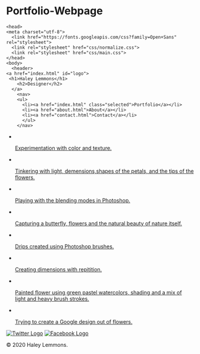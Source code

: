 # Portfolio-Webpage

<!Documenttypehtml
  <html>
    <head>
    <meta charset="utf-8">
      <link href="https://fonts.googleapis.com/css?family=Open+Sans" rel="stylesheet">
      <link rel="stylesheet" href="css/normalize.css">
      <link rel="stylesheet" href="css/main.css">
    </head>
    <body>
      <header>
    <a href="index.html" id="logo">
     <h1>Haley Lemmons</h1>
        <h2>Designer</h2>
      </a>
        <nav>
        <ul>
          <li><a href="index.html" class="selected">Portfolio</a></li>
          <li><a href="about.html">About</a></li>
          <li><a href="contact.html">Contact</a></li>
          </ul>
        </nav>
</header>
      <div id="wrapper">
      <section>
        <ul id="gallery">
        <li>
          <a href="img2/flowers-01.jpg">
            <img src="img2/flowers-01.jpg" alt="">
    <p>Experimentation with color and texture.
            </p>
            </a>
          </li>
          <li>
          <a href="img2/flowers.jpg">
            <img src="img2/flowers.jpg" alt="">
   <p>Tinkering with light, demensions,shapes of the petals, and the tips of the flowers.
     </p>
         </a>
            </li>
          <li>
          <a href="img2/flowers-02.jpg">
            <img src="img2/flowers-02.jpg" alt="">
  <p>Playing with the blending modes in Photoshop.
            </p>
            </a>
          </li>
          <li>
          <a href="img2/flowers&butterfly.jpg">
            <img src="img2/flowers&butterfly.jpg"  alt="">           
             <p>Capturing a butterfly, flowers and the natural beauty of nature itself.
               </p>
            </a>
            </li>
<li>
  <a href= "img2/flowers-03.jpg">
    <img src="img2/flowers-03.jpg" alt="">
        <p>Drips created using Photoshop brushes.
           </p>
             </a>
               </li>
 <li>
   <a href="img2/flowers-04.jpg">
     <img src="img2/flowers-04.jpg" alt="">
           <p>Creating dimensions with repitition.
               </p>
                </a>
                  </li>
          <li>
          <a href="img2/flowers with watercolor.jpg">
            <img src="img2/flowers with watercolor.jpg"  alt="">           
              <p>Painted flower using green pastel watercolors, shading and a mix of light and heavy brush strokes.
            </p>
            </a>
          </li>
          <li>
          <a href="img2/flowers stenciled in Google.jpg">
            <img src="img2/flowers stenciled in Google.jpg"  alt="">           
              <p>Trying to create a Google design out of flowers.
                </p>
            </a>
            </li>
        </ul>
      </section>
      <footer>
        <a href="http://twitter.com/lemmonsayana"><img src="img2/twitter-wrap.png" alt="Twitter Logo"></a>
           <a href="http://facebook.com/haley.lemmons.3"><img src="img2/facebook-wrap.png" alt="Facebook Logo"></a>
      <p>&copy; 2020 Haley Lemmons.</p>
      </footer>
      </body>
  </html>
  
